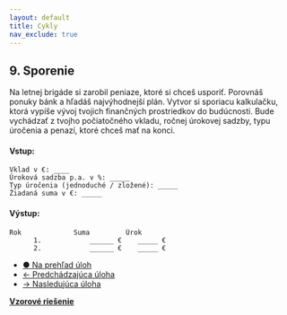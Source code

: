 ```yaml
---
layout: default
title: Cykly
nav_exclude: true
---
```


## 9. Sporenie
Na letnej brigáde si zarobil peniaze, ktoré si chceš usporiť. Porovnáš ponuky bánk a hľadáš najvýhodnejší plán. Vytvor si sporiacu kalkulačku, ktorá vypíše vývoj tvojich finančných prostriedkov do budúcnosti. Bude vychádzať z tvojho počiatočného vkladu, ročnej úrokovej sadzby, typu úročenia a penazí, ktoré chceš mať na konci. 

#### Vstup:
```
Vklad v €: ____
Úroková sadzba p.a. v %: _____
Typ úročenia (jednoduché / zložené): _____
Žiadaná suma v €: _____
```

#### Výstup:
```
Rok				Suma         Úrok
      1.	        ______ €    _____ €
      2.	        ______ €    _____ €
```

- [&#9679; Na prehľad úloh](/zbierka-uloh.html)
- [&larr; Predchádzajúca úloha](/coding/beginner/3-chapter/8.html)
- [&rarr; Nasledujúca úloha](/coding/beginner/3-chapter/9.html)

[**Vzorové riešenie**](/coding/beginner/3-chapter/9-solve.html)
